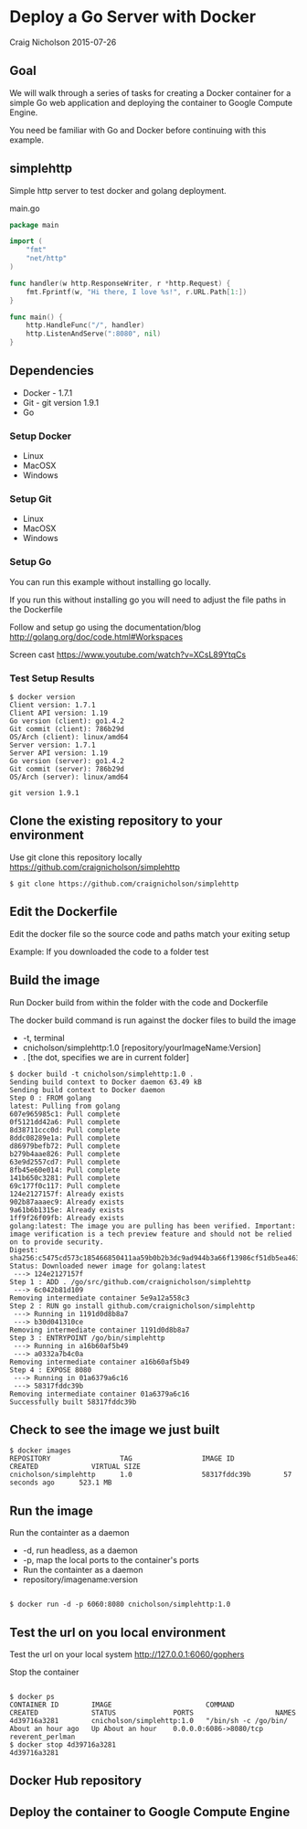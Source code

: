 # Deploy a Go Server with Docker
Craig Nicholson
2015-07-26

## Goal
We will walk through a series of tasks for creating a Docker container
for a simple Go web application and deploying the container to Google
Compute Engine.

You need be familiar with Go and Docker before continuing with this example.

## simplehttp
Simple http server to test docker and golang deployment.  

main.go
```go
package main

import (
    "fmt"
    "net/http"
)

func handler(w http.ResponseWriter, r *http.Request) {
    fmt.Fprintf(w, "Hi there, I love %s!", r.URL.Path[1:])
}

func main() {
    http.HandleFunc("/", handler)
    http.ListenAndServe(":8080", nil)
}

```

## Dependencies
* Docker - 1.7.1 
* Git - git version 1.9.1
* Go

### Setup Docker
* Linux
* MacOSX
* Windows

### Setup Git
* Linux
* MacOSX
* Windows

### Setup Go
You can run this example without installing go locally.  

If you run this without installing go you will need to adjust the file paths in the Dockerfile

Follow and setup go using the documentation/blog 
http://golang.org/doc/code.html#Workspaces

Screen cast https://www.youtube.com/watch?v=XCsL89YtqCs

### Test Setup Results
```
$ docker version 
Client version: 1.7.1  
Client API version: 1.19  
Go version (client): go1.4.2  
Git commit (client): 786b29d  
OS/Arch (client): linux/amd64  
Server version: 1.7.1  
Server API version: 1.19  
Go version (server): go1.4.2  
Git commit (server): 786b29d  
OS/Arch (server): linux/amd64  

git version 1.9.1 

```

## Clone the existing repository to your environment
 
Use git clone this repository locally
https://github.com/craignicholson/simplehttp

```
$ git clone https://github.com/craignicholson/simplehttp

```

## Edit the Dockerfile
Edit the docker file so the source code and paths match your exiting
setup

Example:
If you downloaded the code to a folder test

## Build the image
Run Docker build from within the folder with the code and Dockerfile

The docker build command is run against the docker files to build the image
* -t, terminal
* cnicholson/simplehttp:1.0 [repository/yourImageName:Version]
* .  [the dot, specifies we are in current folder]  

```
$ docker build -t cnicholson/simplehttp:1.0 .
Sending build context to Docker daemon 63.49 kB
Sending build context to Docker daemon 
Step 0 : FROM golang
latest: Pulling from golang
607e965985c1: Pull complete 
0f5121dd42a6: Pull complete 
8d38711ccc0d: Pull complete 
8ddc08289e1a: Pull complete 
d86979befb72: Pull complete 
b279b4aae826: Pull complete 
63e9d2557cd7: Pull complete 
8fb45e60e014: Pull complete 
141b650c3281: Pull complete 
69c177f0c117: Pull complete 
124e2127157f: Already exists 
902b87aaaec9: Already exists 
9a61b6b1315e: Already exists 
1ff9f26f09fb: Already exists 
golang:latest: The image you are pulling has been verified. Important: image verification is a tech preview feature and should not be relied on to provide security.
Digest: sha256:c5475cd573c185466850411aa59b0b2b3dc9ad944b3a66f13986cf51db5ea463
Status: Downloaded newer image for golang:latest
 ---> 124e2127157f
Step 1 : ADD . /go/src/github.com/craignicholson/simplehttp
 ---> 6c042b81d109
Removing intermediate container 5e9a12a558c3
Step 2 : RUN go install github.com/craignicholson/simplehttp
 ---> Running in 1191d0d8b8a7
 ---> b30d041310ce
Removing intermediate container 1191d0d8b8a7
Step 3 : ENTRYPOINT /go/bin/simplehttp
 ---> Running in a16b60af5b49
 ---> a0332a7b4c0a
Removing intermediate container a16b60af5b49
Step 4 : EXPOSE 8080
 ---> Running in 01a6379a6c16
 ---> 58317fddc39b
Removing intermediate container 01a6379a6c16
Successfully built 58317fddc39b
```

## Check to see the image we just built

```
$ docker images
REPOSITORY                 TAG                 IMAGE ID            CREATED             VIRTUAL SIZE
cnicholson/simplehttp      1.0                 58317fddc39b        57 seconds ago      523.1 MB

```

## Run the image
Run the containter as a daemon
* -d, run headless, as a daemon
* -p, map the local ports to the container's ports
* Run the containter as a daemon
* repository/imagename:version

```

$ docker run -d -p 6060:8080 cnicholson/simplehttp:1.0

```
## Test the url on you local environment
Test the url on your local system
http://127.0.0.1:6060/gophers

Stop the container

```

$ docker ps
CONTAINER ID        IMAGE                       COMMAND                CREATED             STATUS              PORTS                    NAMES
4d39716a3281        cnicholson/simplehttp:1.0   "/bin/sh -c /go/bin/   About an hour ago   Up About an hour    0.0.0.0:6086->8080/tcp   reverent_perlman    
$ docker stop 4d39716a3281
4d39716a3281

```

## Docker Hub repository

## Deploy the container to Google Compute Engine






